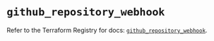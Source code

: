 # `github_repository_webhook`

Refer to the Terraform Registry for docs: [`github_repository_webhook`](https://registry.terraform.io/providers/integrations/github/6.5.0/docs/resources/repository_webhook).
